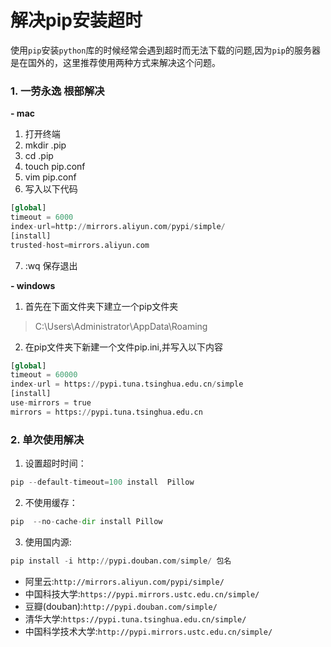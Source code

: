 # 解决pip安装超时

使用`pip`安装`python`库的时候经常会遇到超时而无法下载的问题,因为`pip`的服务器是在国外的，这里推荐使用两种方式来解决这个问题。


### 1. 一劳永逸 根部解决

**- mac**

1. 打开终端
2. mkdir .pip
3. cd .pip
4. touch pip.conf
5. vim pip.conf
6. 写入以下代码

```py
[global]
timeout = 6000
index-url=http://mirrors.aliyun.com/pypi/simple/
[install]
trusted-host=mirrors.aliyun.com
```
7. :wq 保存退出

**- windows**

1. 首先在下面文件夹下建立一个pip文件夹
> C:\Users\Administrator\AppData\Roaming

2. 在pip文件夹下新建一个文件pip.ini,并写入以下内容

```py
[global]
timeout = 60000
index-url = https://pypi.tuna.tsinghua.edu.cn/simple
[install]
use-mirrors = true
mirrors = https://pypi.tuna.tsinghua.edu.cn
```
### 2. 单次使用解决

1. 设置超时时间：
```py
pip --default-timeout=100 install  Pillow
```

2. 不使用缓存：
```py
pip  --no-cache-dir install Pillow
```

3. 使用国内源:

```py
pip install -i http://pypi.douban.com/simple/ 包名
```

- 阿里云:`http://mirrors.aliyun.com/pypi/simple/`
- 中国科技大学:`https://pypi.mirrors.ustc.edu.cn/simple/`
- 豆瓣(douban):`http://pypi.douban.com/simple/` 
- 清华大学:`https://pypi.tuna.tsinghua.edu.cn/simple/`
- 中国科学技术大学:`http://pypi.mirrors.ustc.edu.cn/simple/`